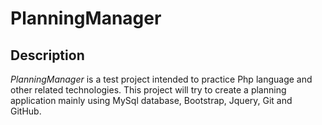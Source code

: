 # PlanningManager
## Description
*PlanningManager* is a test project intended to practice Php language and other related technologies. This project will try to create a planning application mainly using MySql database, Bootstrap, Jquery, Git and GitHub.
